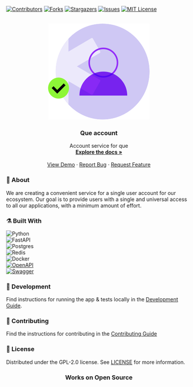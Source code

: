 [![Contributors][contributors-shield]][contributors-url]
[![Forks][forks-shield]][forks-url]
[![Stargazers][stars-shield]][stars-url]
[![Issues][issues-shield]][issues-url]
[![MIT License][license-shield]][license-url]

<!-- PROJECT LOGO -->

<br />
<div align="center">
  <a href="https://github.com/QueGroup">
    <img src="images/logo.svg" alt="logo">
  </a>

<h3 align="center">Que account</h3>

<p align="center">
    Account service for que
    <br />
    <a href="https://github.com/QueGroup/que-account/tree/main/docs"><strong>Explore the docs »</strong></a>
    <br />
    <br />
    <a href="https://github.com/QueGroup/que-account">View Demo</a>
    ·
    <a href="https://github.com/QueGroup/que-account/issues">Report Bug</a>
    ·
    <a href="https://github.com/QueGroup/que-account/issues">Request Feature</a>
  </p>
</div>

<!-- ABOUT THE PROJECT -->

### :monocle_face: About

We are creating a convenient service for a single user account for our ecosystem. Our goal is to provide users with a
single and universal access to all our applications, with a minimum amount of effort.

### :alembic: Built With

![Python](https://img.shields.io/badge/python-3670A0?style=for-the-badge&logo=python&logoColor=ffdd54)\
![FastAPI](https://img.shields.io/badge/FastAPI-005571?style=for-the-badge&logo=fastapi)\
![Postgres](https://img.shields.io/badge/postgres-%23316192.svg?style=for-the-badge&logo=postgresql&logoColor=white)\
![Redis](https://img.shields.io/badge/redis-%23DD0031.svg?style=for-the-badge&logo=redis&logoColor=white)\
![Docker](https://img.shields.io/badge/docker-%230db7ed.svg?style=for-the-badge&logo=docker&logoColor=white)\
[![OpenAPI](https://img.shields.io/badge/openapi-6BA539?style=for-the-badge&logo=openapi-initiative&logoColor=fff)](https://www.openapis.org/)\
[![Swagger](https://img.shields.io/badge/-Swagger-%23Clojure?style=for-the-badge&logo=swagger&logoColor=white)](https://swagger.io/)

<!-- GETTING STARTED -->

### :hammer: Development

Find instructions for running the app & tests locally in the [Development Guide](docs).

<!-- CONTRIBUTING -->

### :busts_in_silhouette: Contributing

Find the instructions for contributing in the [Contributing Guide](CONTRIBUTING.md)

<!-- LICENSE -->

### :page_facing_up: License

Distributed under the GPL-2.0 license. See [LICENSE](LICENSE) for more information.

<h3 align="center">Works on Open Source</h3>

[contributors-shield]: https://img.shields.io/github/contributors/QueGroup/que-account.svg?style=for-the-badge

[contributors-url]: https://github.com/QueGroup/que-account/graphs/contributors

[forks-shield]: https://img.shields.io/github/forks/QueGroup/que-account.svg?style=for-the-badge

[forks-url]: https://github.com/QueGroup/que-account/network/members

[issues-shield]: https://img.shields.io/github/issues/QueGroup/que-account.svg?style=for-the-badge

[issues-url]: https://github.com/QueGroup/que-account/issues

[license-shield]: https://img.shields.io/github/license/QueGroup/que-account.svg?style=for-the-badge

[license-url]: https://github.com/QueGroup/que-account/blob/master/LICENSE

[stars-shield]: https://img.shields.io/github/stars/QueGroup/que-account.svg?style=for-the-badge

[stars-url]: https://github.com/QueGroup/que-account/stargazers

